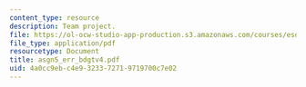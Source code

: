 ```yaml
---
content_type: resource
description: Team project.
file: https://ol-ocw-studio-app-production.s3.amazonaws.com/courses/esd-33-systems-engineering-summer-2004/4a0cc9ebc4e9323372719719700c7e02_asgn5_err_bdgtv4.pdf
file_type: application/pdf
resourcetype: Document
title: asgn5_err_bdgtv4.pdf
uid: 4a0cc9eb-c4e9-3233-7271-9719700c7e02
---
```

